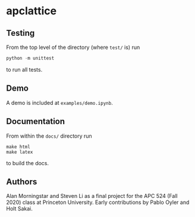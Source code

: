 # apclattice

## Testing

From the top level of the directory (where `test/` is) run

```python
python -m unittest
```

to run all tests.

## Demo

A demo is included at `examples/demo.ipynb`.

## Documentation

From within the `docs/` directory run

```shell
make html
make latex
```

to build the docs.

## Authors

Alan Morningstar and Steven Li as a final project for the APC 524 (Fall 2020) class at Princeton University. Early contributions by Pablo Oyler and Holt Sakai.
